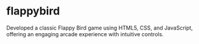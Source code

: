 # flappybird
Developed a classic Flappy Bird game using HTML5, CSS, and JavaScript, offering an engaging arcade experience with intuitive controls.
